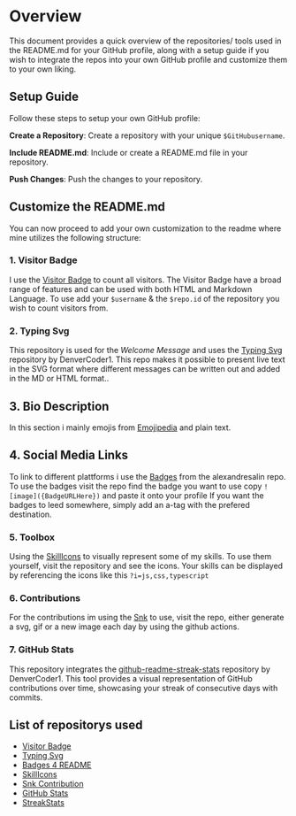 # Overview

This document provides a quick overview of the repositories/ tools used in the README.md for your GitHub profile,
along with a setup guide if you wish to integrate the repos into your own GitHub profile and customize them to your own liking.

## Setup Guide

Follow these steps to setup your own GitHub profile:

**Create a Repository**: Create a repository with your unique `$GitHubusername`.

**Include README.md**: Include or create a README.md file in your repository.

**Push Changes**: Push the changes to your repository.

## Customize the README.md

You can now proceed to add your own customization to the readme where mine utilizes the following structure:

### 1. Visitor Badge
I use the [Visitor Badge](https://github.com/hehuapei/visitor-badge) to count all visitors. 
The Visitor Badge have a broad range of features and can be used with both HTML and Markdown Language.
To use add your `$username` & the `$repo.id` of the repository you wish to count visitors from.

### 2. Typing Svg 
This repository is used for the *Welcome Message* and uses the [Typing Svg](https://github.com/DenverCoder1/readme-typing-svg) repository by DenverCoder1. 
This repo makes it possible to present live text in the SVG format where different messages can be written out and added in the MD or HTML format.. 

## 3. Bio Description
In this section i mainly emojis from [Emojipedia](https://emojipedia.org) and plain text.

## 4. Social Media Links
To link to different plattforms i use the [Badges](https://github.com/alexandresanlim/Badges4-README.md-Profile) from the alexandresalin repo.
To use the badges visit the repo find the badge you want to use copy `![image]({BadgeURLHere})` and paste it onto your profile
If you want the badges to leed somewhere, simply add an a-tag with the prefered destination.

### 5. Toolbox
Using the [SkillIcons](https://github.com/tandpfun/skill-icons) to visually represent some of my skills. To use them yourself,
visit the repository and see the icons. Your skills can be displayed by referencing the icons like this `?i=js,css,typescript`

### 6. Contributions
For the contributions im using the [Snk](https://github.com/Platane/snk) to use, visit the repo, either generate a svg, gif or a new 
image each day by using the github actions.

### 7. GitHub Stats
This repository integrates the [github-readme-streak-stats](https://github.com/DenverCoder1/github-readme-streak-stats) repository by DenverCoder1.
This tool provides a visual representation of GitHub contributions over time, showcasing your streak of consecutive days with commits.

## List of repositorys used 
- [Visitor Badge](https://github.com/hehuapei/visitor-badge)
- [Typing Svg](https://github.com/DenverCoder1/readme-typing-svg)
- [Badges 4 README](https://github.com/alexandresanlim/Badges4-README.md-Profile)
- [SkillIcons](https://github.com/tandpfun/skill-icons)
- [Snk Contribution](https://github.com/Platane/snk)
- [GitHub Stats](https://github.com/anuraghazra/github-readme-stats)
- [StreakStats](https://github.com/DenverCoder1/github-readme-streak-stats)
